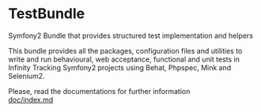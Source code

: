 # TestBundle

Symfony2 Bundle that provides structured test implementation and helpers

This bundle provides all the packages, configuration files and utilities to write and run behavioural, web acceptance, functional and unit tests in Infinity Tracking Symfony2 projects using Behat, Phpspec, Mink and Selenium2.

Please, read the documentations for further information  
[doc/index.md](Resources/doc/index.md)
